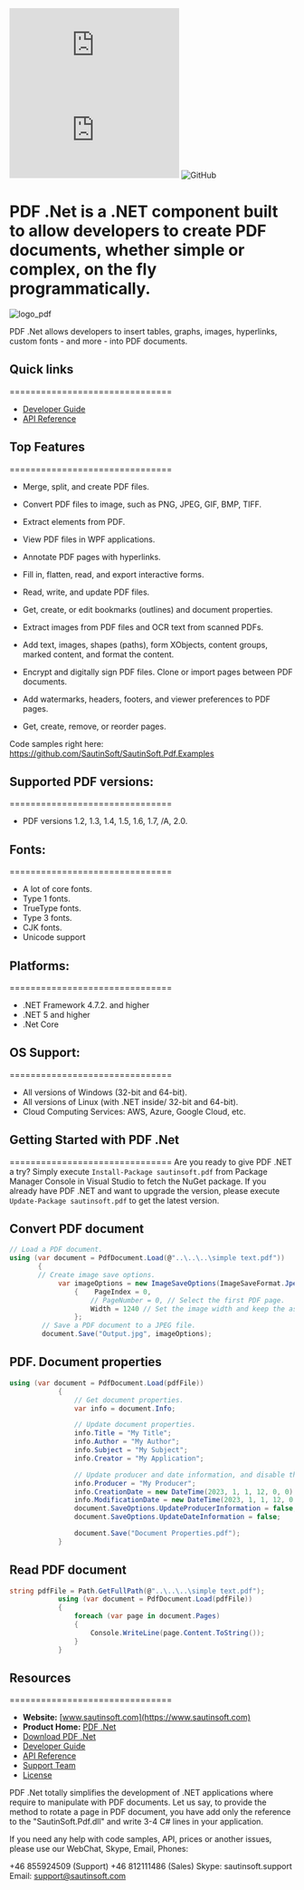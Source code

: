 ![Nuget](https://img.shields.io/nuget/v/sautinsoft.pdf) 
![Nuget](https://img.shields.io/nuget/dt/sautinsoft.pdf) 
![GitHub](https://img.shields.io/github/license/SautinSoft/SautinSoft.Pdf.Examples)
# PDF .Net is a .NET component built to allow developers to create PDF documents, whether simple or complex, on the fly programmatically. 
![logo_pdf](https://github.com/SautinSoft/SautinSoft.Pdf.Examples/assets/79837963/c33f0a02-eb2c-4831-b7b1-4e776311f744)

PDF .Net allows developers to insert tables, graphs, images, hyperlinks, custom fonts - and more - into PDF documents. 


## Quick links
===============================
+ [Developer Guide](https://sautinsoft.com/products/pdf/help/net/)
+ [API Reference](https://sautinsoft.com/products/pdf/help/net/api-reference/html/R_Project_Pdf__Net_-_API_Reference.htm)


## Top Features
===============================

+ Merge, split, and create PDF files. 

+ Convert PDF files to image, such as PNG, JPEG, GIF, BMP, TIFF.

+ Extract elements from PDF. 

+ View PDF files in WPF applications. 

+ Annotate PDF pages with hyperlinks. 

+ Fill in, flatten, read, and export interactive forms. 

+ Read, write, and update PDF files. 

+ Get, create, or edit bookmarks (outlines) and document properties. 

+ Extract images from PDF files and OCR text from scanned PDFs.

+ Add text, images, shapes (paths), form XObjects, content groups, marked content, and format the content. 

+ Encrypt and digitally sign PDF files. Clone or import pages between PDF documents.

+ Add watermarks, headers, footers, and viewer preferences to PDF pages. 

+ Get, create, remove, or reorder pages. 

Code samples right here: https://github.com/SautinSoft/SautinSoft.Pdf.Examples


## Supported PDF versions:
===============================
* PDF versions 1.2, 1.3, 1.4, 1.5, 1.6, 1.7, /A, 2.0.

## Fonts:
===============================
* A lot of core fonts.
* Type 1 fonts.	
* TrueType fonts.
* Type 3 fonts.
* CJK fonts.	
* Unicode support

## Platforms:
===============================
* .NET Framework 4.7.2. and higher
* .NET 5 and higher
* .Net Core

## OS Support:
===============================
* All versions of Windows (32-bit and 64-bit).
* All versions of Linux (with .NET inside/ 32-bit and 64-bit).
* Cloud Computing Services: AWS, Azure, Google Cloud, etc.

## Getting Started with PDF .Net
===============================
Are you ready to give PDF .NET a try? Simply execute `Install-Package sautinsoft.pdf` from Package Manager Console in Visual Studio to fetch the NuGet package. If you already have PDF .NET and want to upgrade the version, please execute `Update-Package sautinsoft.pdf` to get the latest version.

## Convert PDF document

```csharp
// Load a PDF document.
using (var document = PdfDocument.Load(@"..\..\..\simple text.pdf"))
       {  
       // Create image save options.
            var imageOptions = new ImageSaveOptions(ImageSaveFormat.Jpeg)
                {    PageIndex = 0,
                    // PageNumber = 0, // Select the first PDF page.
                    Width = 1240 // Set the image width and keep the aspect ratio.
                };
        // Save a PDF document to a JPEG file.
        document.Save("Output.jpg", imageOptions);
```
## PDF. Document properties

```csharp
using (var document = PdfDocument.Load(pdfFile))
            {
                // Get document properties.
                var info = document.Info;

                // Update document properties.
                info.Title = "My Title";
                info.Author = "My Author";
                info.Subject = "My Subject";
                info.Creator = "My Application";

                // Update producer and date information, and disable their overriding.
                info.Producer = "My Producer";
                info.CreationDate = new DateTime(2023, 1, 1, 12, 0, 0);
                info.ModificationDate = new DateTime(2023, 1, 1, 12, 0, 0);
                document.SaveOptions.UpdateProducerInformation = false;
                document.SaveOptions.UpdateDateInformation = false;

                document.Save("Document Properties.pdf");
            }

```

## Read PDF document

```csharp
string pdfFile = Path.GetFullPath(@"..\..\..\simple text.pdf");
            using (var document = PdfDocument.Load(pdfFile))
            {
                foreach (var page in document.Pages)
                {
                    Console.WriteLine(page.Content.ToString());
                }
            }

```
## Resources
===============================
+ **Website:** [www.sautinsoft.com](https://www.sautinsoft.com)
+ **Product Home:** [PDF .Net](https://sautinsoft.com/products/pdf/)
+ [Download PDF .Net](https://sautinsoft.com/products/pdf/download.php)
+ [Developer Guide](https://sautinsoft.com/products/pdf/help/net/)
+ [API Reference](https://sautinsoft.com/products/pdf/help/net/api-reference/html/R_Project_PDF__Net_-_API_Reference.htm)
+ [Support Team](https://sautinsoft.com/support.php)
+ [License](https://sautinsoft.com/products/pdf/help/net/getting-started/agreement.php)

PDF .Net totally simplifies the development of .NET applications where require to manipulate with PDF documents. Let us say, to provide the method to rotate a page in PDF document, you have add only the reference to the "SautinSoft.Pdf.dll" and write 3-4 C# lines in your application. 

If you need any help with code samples, API, prices or another issues, please use our WebChat, Skype, Email, Phones:

+46 855924509 (Support)
+46 812111486 (Sales)
Skype: sautinsoft.support
Email: support@sautinsoft.com

